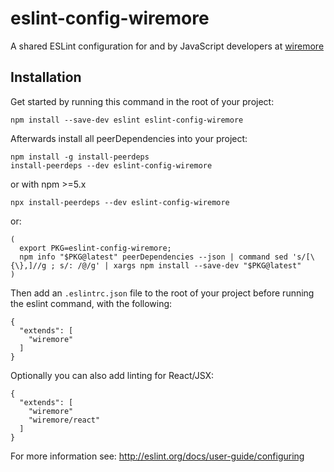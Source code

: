 # eslint-config-wiremore

A shared ESLint configuration for and by JavaScript developers at [wiremore](https://www.wiremore.com)

## Installation

Get started by running this command in the root of your project:

`npm install --save-dev eslint eslint-config-wiremore`

Afterwards install all peerDependencies into your project:

```
npm install -g install-peerdeps
install-peerdeps --dev eslint-config-wiremore
```

or with npm >=5.x

```
npx install-peerdeps --dev eslint-config-wiremore
```

or:

```
(
  export PKG=eslint-config-wiremore;
  npm info "$PKG@latest" peerDependencies --json | command sed 's/[\{\},]//g ; s/: /@/g' | xargs npm install --save-dev "$PKG@latest"
)
```

Then add an `.eslintrc.json` file to the root of your project before running the eslint command, with the following:

```
{
  "extends": [
    "wiremore"
  ]
}
```

Optionally you can also add linting for React/JSX:

```
{
  "extends": [
    "wiremore"
    "wiremore/react"
  ]
}
```

For more information see: http://eslint.org/docs/user-guide/configuring
